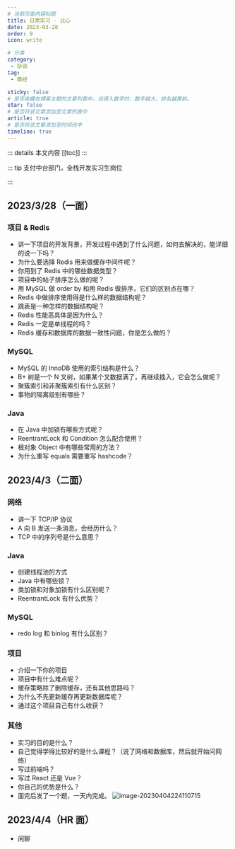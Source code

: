 ```yaml
---
# 当前页面内容标题
title: 日常实习 - 比心
date: 2023-03-28
order: 9
icon: write

# 分类
category:
 - 杂谈
tag:
 - 面经

sticky: false
# 是否收藏在博客主题的文章列表中，当填入数字时，数字越大，排名越靠前。
star: false
# 是否将该文章添加至文章列表中
article: true
# 是否将该文章添加至时间线中
timeline: true
---
```


::: details 本文内容
[[toc]]
:::

::: tip 支付中台部门，全栈开发实习生岗位

:::

## 2023/3/28（一面）

### 项目 & Redis

- 讲一下项目的开发背景，开发过程中遇到了什么问题，如何去解决的，能详细的说一下吗？
- 为什么要选择 Redis 用来做缓存中间件呢？
- 你用到了 Redis 中的哪些数据类型？
- 项目中的帖子排序怎么做的呢？
- 用 MySQL 做 order by 和用 Redis 做排序，它们的区别点在哪？
- Redis 中做排序使用得是什么样的数据结构呢？
- 跳表是一种怎样的数据结构呢？
- Redis 性能高具体是因为什么？
- Redis 一定是单线程的吗？
- Redis 缓存和数据库的数据一致性问题，你是怎么做的？

### MySQL

- MySQL 的 InnoDB 使用的索引结构是什么？
- B+ 树是一个 N 叉树，如果某个叉数据满了，再继续插入，它会怎么做呢？
- 聚簇索引和非聚簇索引有什么区别？
- 事物的隔离级别有哪些？

### Java

- 在 Java 中加锁有哪些方式呢？
- ReentrantLock 和 Condition 怎么配合使用？
- 根对象 Object 中有哪些常用的方法？
- 为什么重写 equals 需要重写 hashcode？


## 2023/4/3（二面）

### 网络

- 讲一下 TCP/IP 协议
- A 向 B 发送一条消息，会经历什么？
- TCP 中的序列号是什么意思？

### Java

- 创建线程池的方式
- Java 中有哪些锁？
- 类加锁和对象加锁有什么区别呢？
- ReentrantLock 有什么优势？

### MySQL

- redo log 和 binlog 有什么区别？

### 项目

- 介绍一下你的项目
- 项目中有什么难点呢？
- 缓存策略除了删除缓存，还有其他思路吗？
- 为什么不先更新缓存再更新数据库呢？
- 通过这个项目自己有什么收获？

### 其他

- 实习的目的是什么？
- 自己觉得学得比较好的是什么课程？（说了网络和数据库，然后就开始问网络）
- 写过前端吗？
- 写过 React 还是 Vue？
- 你自己的优势是什么？
- 面完后发了一个题，一天内完成。
    ![image-20230404224110715](https://run-notes.oss-cn-beijing.aliyuncs.com/notes/202304072309794.png)

## 2023/4/4（HR 面）

- 闲聊